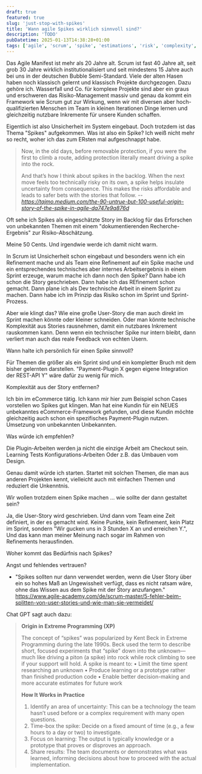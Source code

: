 ```yaml
---
draft: true
featured: true
slug: 'just-stop-with-spikes'
title: 'Wann agile Spikes wirklich sinnvoll sind?'
description: 'TODO'
pubDatetime: 2025-01-13T14:38:28+01:00
tags: ['agile', 'scrum', 'spike', 'estimations', 'risk', 'complexity', 'refinements']
---
```


Das Agile Manifest ist mehr als 20 Jahre alt.
Scrum ist fast 40 Jahre alt, seit grob 30 Jahre wirklich institutionalisiert und seit mindestens 15 Jahre auch bei uns in der deutschen Bubble Semi-Standard.
Viele der alten Hasen haben noch klassisch gelernt und klassisch Projekte durchgezogen. Dazu gehöre ich.
Wasserfall und Co. für komplexe Projekte sind aber ein graus und erschweren das Risiko-Management massiv und genau da kommt ein Framework wie Scrum gut zur Wirkung, 
wenn wir mit diversen aber hoch-qualifizierten Menschen im Team in kleinen Iterationen Dinge lernen und gleichzeitig nutzbare Inkremente für unsere Kunden schaffen.

Eigentlich ist also Unsicherheit im System eingebaut. Doch trotzdem ist das Thema "Spikes" aufgekommen.
Was ist also ein Spike?
Ich weiß nicht mehr so recht, woher ich das zum ERsten mal aufgeschnappt habe.

> Now, in the old days, before removable protection, if you were the first to climb a route, adding protection literally meant driving a spike into the rock.
> 
> And that’s how I think about spikes in the backlog. When the next move feels too technically risky on its own, a spike helps insulate uncertainty from consequence. This makes the risks affordable and leads to safer bets with the stories that follow.
> <cite>-- https://tajmo.medium.com/the-90-untrue-but-100-useful-origin-story-of-the-spike-in-agile-da747e9a876d </cite>

Oft sehe ich Spikes als eingeschätzte Story im Backlog für das Erforschen von unbekannten Themen mit einem "dokumentierenden Recherche-Ergebnis" zur Risiko-Abschätzung.

Meine 50 Cents.
Und irgendwie werde ich damit nicht warm.

In Scrum ist Unsicherheit schon eingebaut und besonders wenn ich ein Refinement mache und als Team eine Refinement auf ein Spike mache und ein entsprechendes
technisches aber internes Arbeitsergebnis in einem Sprint erzeuge, warum mache ich dann noch den Spike?
Dann habe ich schon die Story geschrieben.
Dann habe ich das REfinement schon gemacht.
Dann plane ich als Dev technische Arbeit in einem Sprint zu machen.
Dann habe ich im Prinzip das Risiko schon im Sprint und Sprint-Prozess.

Aber wie klingt das?
Wie eine große User-Story die man auch direkt im Sprint machen könnte oder kleiner schneiden.
Oder man könnte technische Komplexität aus Stories rausnehmen, damit ein nutzbares Inkrement rauskommen kann.
Denn wenn ein technischer Spike nur intern bleibt, dann verliert man auch das reale Feedback von echten Usern.

Wann halte ich persönlich für einen Spike sinnvoll?

Für Themen die größer als ein Sprint sind und ein kompletter Bruch mit dem bisher gelernten darstellen. 
"Payment-Plugin X gegen eigene Integration der REST-API Y" wäre dafür zu wenig für mich.

Komplexität aus der Story entfernen?

Ich bin im eCommerce tätig. Ich kann mir hier zum Beispiel schon Cases vorstellen wo Spikes gut klingen.
Man hat eine Kundin für ein NEUES unbekanntes eCommerce-Framework gefunden, und diese Kundin möchte gleichzeitig auch schon ein spezifisches Payment-Plugin nutzen.
Umsetzung von unbekannten Unbekannten. 

Was würde ich empfehlen?

Die Plugin-Arbeiten werden ja nicht die einzige Arbeit am Checkout sein.
Learning Tests
Konfigurations-Arbeiten 
Oder z.B. das Umbauen vom Design.

Genau damit würde ich starten. Startet mit solchen Themen, die man aus anderen Projekten kennt, vielleicht auch mit einfachen Themen und reduziert die Unkenntnis.

Wir wollen trotzdem einen Spike machen ... wie sollte der dann gestaltet sein?

Ja, die User-Story wird geschrieben. Und dann vom Team eine Zeit definiert, in der es gemacht wird. Keine Punkte, kein Refinement, kein Platz im Sprint, sondern 
"Wir gucken uns in 3 Stunden X an und erreichen Y.", Und das kann man meiner Meinung nach sogar im Rahmen von Refinements herausfinden.

Woher kommt das Bedürfnis nach Spikes?

Angst und fehlendes vertrauen? 

- "Spikes sollten nur dann verwendet werden, wenn die User Story über ein so hohes Maß an Ungewissheit verfügt, dass es nicht ratsam wäre, ohne das Wissen aus dem Spike mit der Story anzufangen." https://www.agile-academy.com/de/scrum-master/5-fehler-beim-splitten-von-user-stories-und-wie-man-sie-vermeidet/

Chat GPT sagt auch dazu:

> **Origin in Extreme Programming (XP)**
>
> The concept of “spikes” was popularized by Kent Beck in Extreme Programming during the late 1990s. Beck used the term to describe short, focused experiments that “spike” down into the unknown—much like driving a piton (a spike) into rock while rock climbing to see if your support will hold. A spike is meant to:
> •	Limit the time spent researching an unknown
> •	Produce learning or a prototype rather than finished production code
> •	Enable better decision-making and more accurate estimates for future work
>
> **How It Works in Practice**
> 1.	Identify an area of uncertainty: This can be a technology the team hasn’t used before or a complex requirement with many open questions.
> 2.	Time-box the spike: Decide on a fixed amount of time (e.g., a few hours to a day or two) to investigate.
> 3.	Focus on learning: The output is typically knowledge or a prototype that proves or disproves an approach.
> 4.	Share results: The team documents or demonstrates what was learned, informing decisions about how to proceed with the actual implementation.
